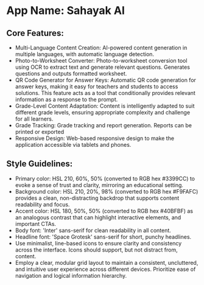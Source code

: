 # **App Name**: Sahayak AI

## Core Features:

- Multi-Language Content Creation: AI-powered content generation in multiple languages, with automatic language detection.
- Photo-to-Worksheet Converter: Photo-to-worksheet conversion tool using OCR to extract text and generate relevant questions. Generates questions and outputs formatted worksheet.
- QR Code Generator for Answer Keys: Automatic QR code generation for answer keys, making it easy for teachers and students to access solutions. This feature acts as a tool that conditionally provides relevant information as a response to the prompt.
- Grade-Level Content Adaptation: Content is intelligently adapted to suit different grade levels, ensuring appropriate complexity and challenge for all learners.
- Grade Tracking: Grade tracking and report generation. Reports can be printed or exported
- Responsive Design: Web-based responsive design to make the application accessible via tablets and phones.

## Style Guidelines:

- Primary color: HSL 210, 60%, 50% (converted to RGB hex #3399CC) to evoke a sense of trust and clarity, mirroring an educational setting.
- Background color: HSL 210, 20%, 98% (converted to RGB hex #F9FAFC) provides a clean, non-distracting backdrop that supports content readability and focus.
- Accent color: HSL 180, 50%, 50% (converted to RGB hex #40BFBF) as an analogous contrast that can highlight interactive elements, and important CTAs.
- Body font: 'Inter' sans-serif for clean readability in all content.
- Headline font: 'Space Grotesk' sans-serif for short, punchy headlines.
- Use minimalist, line-based icons to ensure clarity and consistency across the interface. Icons should support, but not distract from, content.
- Employ a clear, modular grid layout to maintain a consistent, uncluttered, and intuitive user experience across different devices. Prioritize ease of navigation and logical information hierarchy.